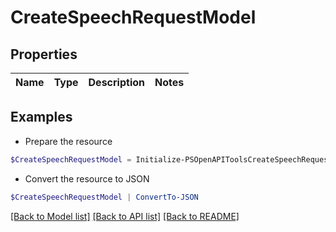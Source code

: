 # CreateSpeechRequestModel
## Properties

Name | Type | Description | Notes
------------ | ------------- | ------------- | -------------

## Examples

- Prepare the resource
```powershell
$CreateSpeechRequestModel = Initialize-PSOpenAPIToolsCreateSpeechRequestModel 
```

- Convert the resource to JSON
```powershell
$CreateSpeechRequestModel | ConvertTo-JSON
```

[[Back to Model list]](../README.md#documentation-for-models) [[Back to API list]](../README.md#documentation-for-api-endpoints) [[Back to README]](../README.md)

